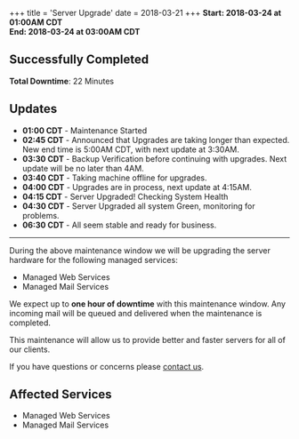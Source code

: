 +++
title = 'Server Upgrade'
date = 2018-03-21
+++
**Start: 2018-03-24 at 01:00AM CDT**<br>
**End: 2018-03-24 at 03:00AM CDT**

## Successfully Completed

**Total Downtime**: 22 Minutes

## Updates

* **01:00 CDT** - Maintenance Started
* **02:45 CDT** - Announced that Upgrades are taking longer than expected. New end time is 5:00AM CDT, with next update at 3:30AM.
* **03:30 CDT** - Backup Verification before continuing with upgrades. Next update will be no later than 4AM.
* **03:40 CDT** - Taking machine offline for upgrades.
* **04:00 CDT** - Upgrades are in process, next update at 4:15AM.
* **04:15 CDT** - Server Upgraded! Checking System Health
* **04:30 CDT** - Server Upgraded all system Green, monitoring for problems.
* **06:30 CDT** - All seem stable and ready for business.

---

During the above maintenance window we will be upgrading the server hardware for the following managed services:

   * Managed Web Services
   * Managed Mail Services

We expect up to **one hour of downtime** with this maintenance window. Any incoming mail will be queued and delivered when the maintenance is completed.

This maintenance will allow us to provide better and faster servers for all of our clients.

If you have questions or concerns please [contact us](https://madscitech.com/about/contact/).

## Affected Services

   * Managed Web Services
   * Managed Mail Services